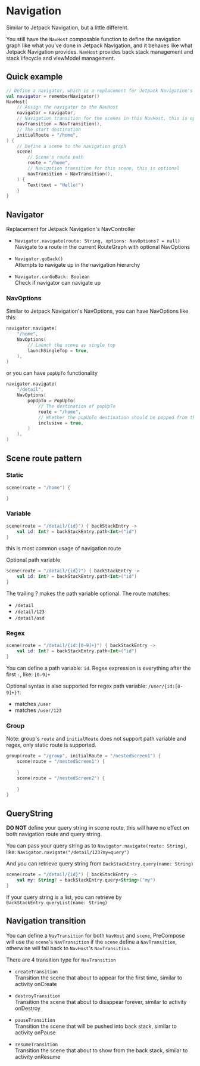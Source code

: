 # Navigation

Similar to Jetpack Navigation, but a little different.

You still have the `NavHost` composable function to define the navigation graph like what you've done in Jetpack Navigation, and it behaves like what Jetpack Navigation provides. `NavHost` provides back stack management and stack lifecycle and viewModel management.

## Quick example
```kotlin
// Define a navigator, which is a replacement for Jetpack Navigation's NavController
val navigator = rememberNavigator()
NavHost(
    // Assign the navigator to the NavHost
    navigator = navigator,
    // Navigation transition for the scenes in this NavHost, this is optional
    navTransition = NavTransition(),
    // The start destination
    initialRoute = "/home",
) {
    // Define a scene to the navigation graph
    scene(
        // Scene's route path
        route = "/home",
        // Navigation transition for this scene, this is optional
        navTransition = NavTransition(),
    ) {
        Text(text = "Hello!")
    }
}
```

## Navigator

Replacement for Jetpack Navigation's NavController

 - `Navigator.navigate(route: String, options: NavOptions? = null)`  
Navigate to a route in the current RouteGraph with optional NavOptions

 - `Navigator.goBack()`  
Attempts to navigate up in the navigation hierarchy

 - `Navigator.canGoBack: Boolean`  
Check if navigator can navigate up

### NavOptions

Similar to Jetpack Navigation's NavOptions, you can have NavOptions like this:
```kotlin
navigator.navigate(
    "/home",
    NavOptions(
        // Launch the scene as single top
        launchSingleTop = true,
    ),
)
```
or you can have `popUpTo` functionality
```kotlin
navigator.navigate(
    "/detail",
    NavOptions(
        popUpTo = PopUpTo(
            // The destination of popUpTo
            route = "/home",
            // Whether the popUpTo destination should be popped from the back stack.
            inclusive = true,
        )
    ),
)
```

## Scene route pattern

### Static
```kotlin
scene(route = "/home") {

}
```

### Variable
```kotlin
scene(route = "/detail/{id}") { backStackEntry ->
    val id: Int? = backStackEntry.path<Int>("id")
}
```
this is most common usage of navigation route

Optional path variable
```kotlin
scene(route = "/detail/{id}?") { backStackEntry ->
    val id: Int? = backStackEntry.path<Int>("id")
}
```
The trailing ? makes the path variable optional. The route matches:
 - `/detail`
 - `/detail/123`
 - `/detail/asd`

### Regex
```kotlin
scene(route = "/detail/{id:[0-9]+}") { backStackEntry ->
    val id: Int? = backStackEntry.path<Int>("id")
}
```
You can define a path variable: `id`. Regex expression is everything after the first `:`, like: `[0-9]+`

Optional syntax is also supported for regex path variable: `/user/{id:[0-9]+}?`:
 - matches `/user`
 - matches `/user/123`

### Group
Note: group's `route` and `initialRoute` does not support path variable and regex, only static route is supported. 
```kotlin
group(route = "/group", initialRoute = "/nestedScreen1") {
    scene(route = "/nestedScreen1") {
        
    }
    scene(route = "/nestedScreen2") {
        
    }
}
```

 ## QueryString
 
 **DO NOT** define your query string in scene route, this will have no effect on both navigation route and query string.

 You can pass your query string as to `Navigator.navigate(route: String)`, like: `Navigator.navigate("/detail/123?my=query")`

And you can retrieve query string from `BackStackEntry.query(name: String)`

```kotlin
scene(route = "/detail/{id}") { backStackEntry ->
    val my: String? = backStackEntry.query<String>("my")
}
```

If your query string is a list, you can retrieve by `BackStackEntry.queryList(name: String)`

## Navigation transition
You can define a `NavTransition` for both `NavHost` and `scene`, PreCompose will use the `scene`'s `NavTransition` if the `scene` define a `NavTransition`, otherwise will fall back to `NavHost`'s `NavTransition`.

There are 4 transition type for `NavTransition`
 - `createTransition`  
 Transition the scene that about to appear for the first time, similar to activity onCreate

  - `destroyTransition`  
Transition the scene that about to disappear forever, similar to activity onDestroy

 - `pauseTransition`  
 Transition the scene that will be pushed into back stack, similar to activity onPause

  - `resumeTransition`  
  Transition the scene that about to show from the back stack, similar to activity onResume
